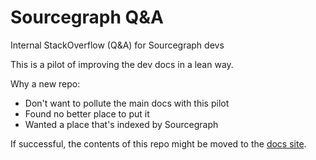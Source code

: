 # Sourcegraph Q&A
Internal StackOverflow (Q&amp;A) for Sourcegraph devs

This is a pilot of improving the dev docs in a lean way.

Why a new repo:
 - Don't want to pollute the main docs with this pilot
 - Found no better place to put it
 - Wanted a place that's indexed by Sourcegraph

If successful, the contents of this repo might be moved to the [docs site](https://docs.sourcegraph.com/).

